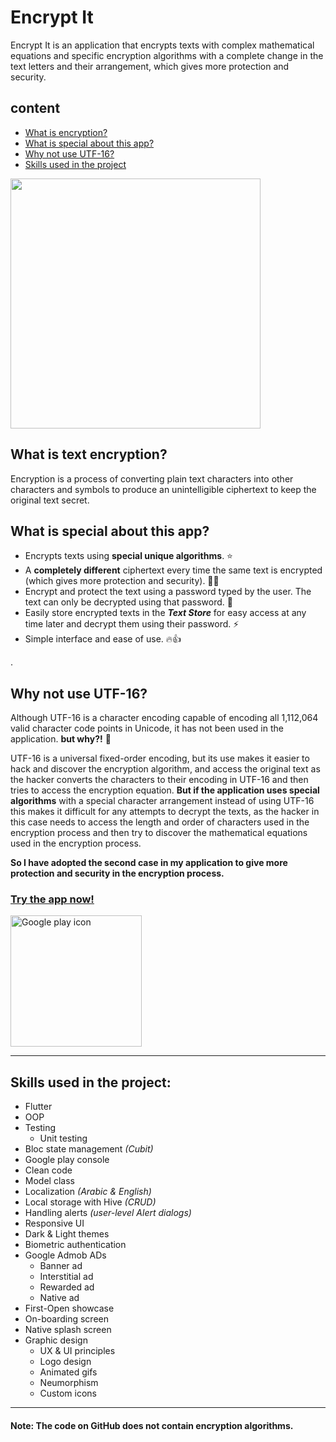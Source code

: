 # Encrypt It

Encrypt It is an application that encrypts texts with complex mathematical equations and specific encryption algorithms with a complete change in the text letters and their arrangement, which gives more protection and security.


## content
- [What is encryption?](#what-is-text-encryption)
- [What is special about this app?](#what-is-special-about-this-app)
- [Why not use UTF-16?](#why-not-use-utf-16)
- [Skills used in the project](#skills-used-in-the-project)


<img src="https://user-images.githubusercontent.com/87443208/165843645-4c46cfba-5069-4d03-9c7d-bd8c2b4dfa5e.gif" alt="" width="400"/>


## What is text encryption?

Encryption is a process of converting plain text characters into other characters and symbols to produce an unintelligible ciphertext to keep the original text secret.


## What is special about this app?

- Encrypts texts using **special unique algorithms**. ⭐
- A **completely different** ciphertext every time the same text is encrypted (which gives more protection and security). 💪🔐
- Encrypt and protect the text using a password typed by the user. The text can only be decrypted using that password. 🔑
- Easily store encrypted texts in the ***Text Store*** for easy access at any time later and decrypt them using their password. ⚡
- Simple interface and ease of use. 🔥👍


.


## Why not use UTF-16?

Although UTF-16 is a character encoding capable of encoding all 1,112,064 valid character code points in Unicode, it has not been used in the application. **but why?!** 🤔

UTF-16 is a universal fixed-order encoding, but its use makes it easier to hack and discover the encryption algorithm, and access the original text as the hacker converts the characters to their encoding in UTF-16 and then tries to access the encryption equation.
**But if the application uses special algorithms** with a special character arrangement instead of using UTF-16 this makes it difficult for any attempts to decrypt the texts, as the hacker in this case needs to access the length and order of characters used in the encryption process and then try to discover the mathematical equations used in the encryption process.

**So I have adopted the second case in my application to give more protection and security in the encryption process.**


### [Try the app now!](https://play.google.com/store/apps/details?id=malazhariy.encryptIt)

[<img src="https://upload.wikimedia.org/wikipedia/commons/7/78/Google_Play_Store_badge_EN.svg" alt="Google play icon" width="210"/>](https://play.google.com/store/apps/details?id=malazhariy.encryptIt)

---

## Skills used in the project:

- Flutter
- OOP
- Testing
    - Unit testing
- Bloc state management *(Cubit)*
- Google play console
- Clean code
- Model class
- Localization *(Arabic & English)*
- Local storage with Hive *(CRUD)*
- Handling alerts *(user-level Alert dialogs)*
- Responsive UI
- Dark & Light themes
- Biometric authentication
- Google Admob ADs
    - Banner ad
    - Interstitial ad
    - Rewarded ad
    - Native ad
- First-Open showcase
- On-boarding screen
- Native splash screen
- Graphic design
    - UX & UI principles
    - Logo design
    - Animated gifs
    - Neumorphism
    - Custom icons

---

#### Note: The code on GitHub does not contain encryption algorithms.



